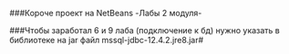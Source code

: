 ###Короче проект на NetBeans
-Лабы 2 модуля-


###Чтобы заработал 6 и 9 лаба (подключение к бд) нужно указать в библиотеке на jar файл mssql-jdbc-12.4.2.jre8.jar#
